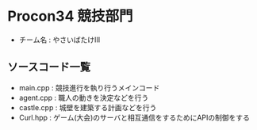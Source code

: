 # Procon34 競技部門
- チーム名 : やさいばたけIII

## ソースコード一覧
- main.cpp : 競技進行を執り行うメインコード
- agent.cpp : 職人の動きを決定などを行う
- castle.cpp : 城壁を建築する計画などを行う
- Curl.hpp : ゲーム(大会)のサーバと相互通信をするためにAPIの制御をする